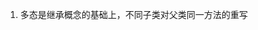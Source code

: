 <!--
 * @Author: your name
 * @Date: 2022-04-16 21:39:28
 * @LastEditTime: 2022-04-16 21:40:13
 * @LastEditors: your name
 * @Description: 打开koroFileHeader查看配置 进行设置: https://github.com/OBKoro1/koro1FileHeader/wiki/%E9%85%8D%E7%BD%AE
 * @FilePath: /fe_interview/后端/java.md
-->
1. 多态是继承概念的基础上，不同子类对父类同一方法的重写